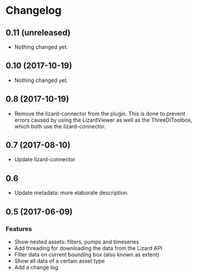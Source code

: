 # Changelog


0.11 (unreleased)
-----------------

- Nothing changed yet.


0.10 (2017-10-19)
-----------------

- Nothing changed yet.


0.8 (2017-10-19)
----------------

- Remove the lizard-connector from the plugin. This is done to prevent errors caused by using the LizardViewer as well as the ThreeDiToolbox, which both use the lizard-connector. 


0.7 (2017-08-10)
----------------

- Update lizard-connector

0.6
---

- Update metadata: more elaborate description.


0.5 (2017-06-09)
----------------

### Features
- Show nested assets: filters, pumps and timeseries
- Add threading for downloading the data from the Lizard API
- Filter data on current bounding box (also known as extent)
- Show all data of a certain asset type
- Add a change log
